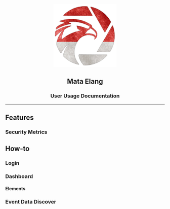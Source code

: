 
<div align="center">
  <img src=".images/mata-elang-stable-logo.png" alt="logo" width="200">
  <h2>Mata Elang</h2>
  <h3>User Usage Documentation</h3>
</div>

----

## Features

### Security Metrics

## How-to

### Login

### Dashboard

#### Elements

### Event Data Discover